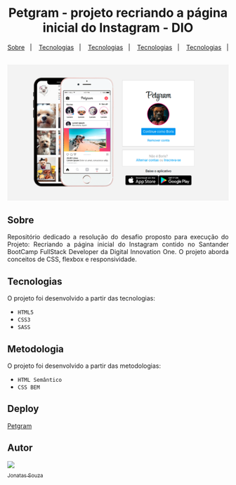 <h1 align="center"> 
    Petgram - projeto recriando a página inicial do Instagram - DIO 
</h1>

<p align="center">
  <a href="#-sobre">Sobre</a>&nbsp;&nbsp;&nbsp;|&nbsp;&nbsp;&nbsp;
  <a href="#-tecnologias">Tecnologias</a>&nbsp;&nbsp;&nbsp;|&nbsp;&nbsp;&nbsp;
  <a href="#-metodologias">Tecnologias</a>&nbsp;&nbsp;&nbsp;|&nbsp;&nbsp;&nbsp;
  <a href="#-deploy">Tecnologias</a>&nbsp;&nbsp;&nbsp;|&nbsp;&nbsp;&nbsp;
  <a href="#-autor">Tecnologias</a>&nbsp;&nbsp;&nbsp;|&nbsp;&nbsp;&nbsp;
</p>

<p align="center">
<img src="./img/home.png">
</p>

## Sobre

<p align="justify">Repositório dedicado a resolução do desafio proposto para execução do Projeto: Recriando a página inicial do Instagram contido no Santander BootCamp FullStack Developer da Digital Innovation One. O projeto aborda conceitos de CSS, flexbox e responsividade.</p>

## Tecnologias

O projeto foi desenvolvido a partir das tecnologias:

- `HTML5`
- `CSS3`
- `SASS`

## Metodologia

O projeto foi desenvolvido a partir das metodologias:

- `HTML Semântico`
- `CSS BEM`

## Deploy

[Petgram](https://petgram-omega-bay.vercel.app)

## Autor

[<img src="https://avatars.githubusercontent.com/u/53580034?v=4" width=115><br><sub>Jonatas Souza</sub>](https://github.com/jotasouza)

